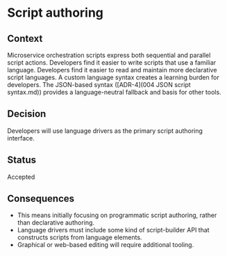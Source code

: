 # Script authoring

## Context

Microservice orchestration scripts express both sequential and parallel script actions.
Developers find it easier to write scripts that use a familiar language.
Developers find it easier to read and maintain more declarative script languages.
A custom language syntax creates a learning burden for developers.
The JSON-based syntax ([ADR-4](004 JSON script syntax.md)) provides a language-neutral fallback and basis for other tools.

## Decision

Developers will use language drivers as the primary script authoring interface.

## Status

Accepted

## Consequences

* This means initially focusing on programmatic script authoring, rather than declarative authoring.
* Language drivers must include some kind of script-builder API that constructs scripts from language elements.
* Graphical or web-based editing will require additional tooling.
